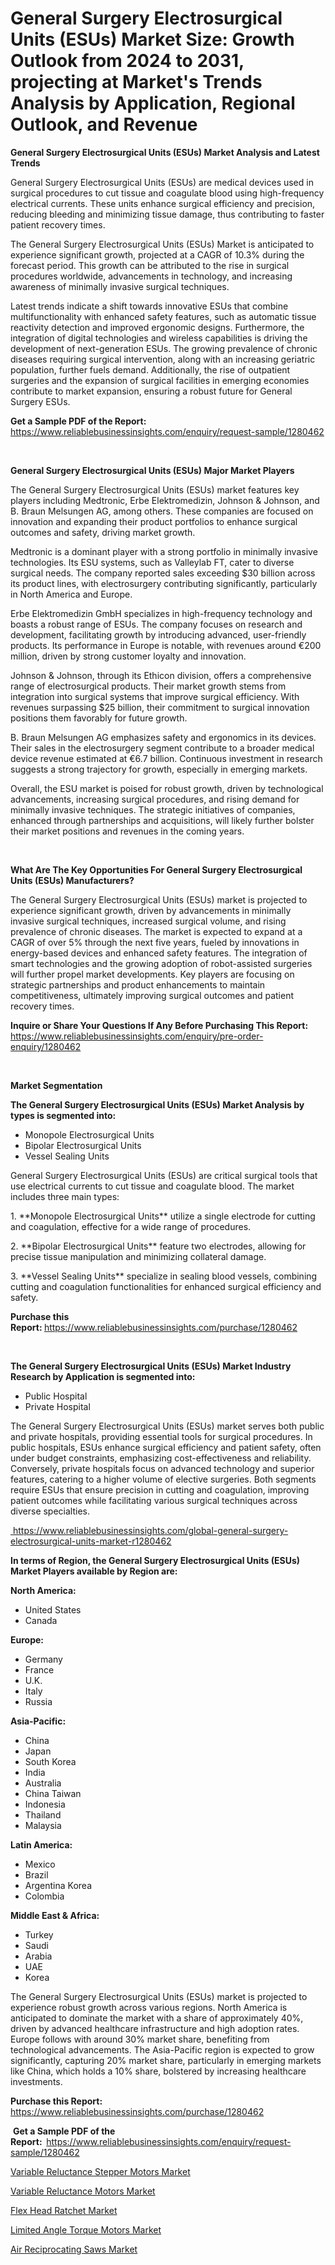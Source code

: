 <p><h1>General Surgery Electrosurgical Units (ESUs) Market Size: Growth Outlook from 2024 to 2031, projecting at Market's Trends Analysis by Application, Regional Outlook, and Revenue</h1></p><p><strong>General Surgery Electrosurgical Units (ESUs) Market Analysis and Latest Trends</strong></p>
<p><p>General Surgery Electrosurgical Units (ESUs) are medical devices used in surgical procedures to cut tissue and coagulate blood using high-frequency electrical currents. These units enhance surgical efficiency and precision, reducing bleeding and minimizing tissue damage, thus contributing to faster patient recovery times.</p><p>The General Surgery Electrosurgical Units (ESUs) Market is anticipated to experience significant growth, projected at a CAGR of 10.3% during the forecast period. This growth can be attributed to the rise in surgical procedures worldwide, advancements in technology, and increasing awareness of minimally invasive surgical techniques. </p><p>Latest trends indicate a shift towards innovative ESUs that combine multifunctionality with enhanced safety features, such as automatic tissue reactivity detection and improved ergonomic designs. Furthermore, the integration of digital technologies and wireless capabilities is driving the development of next-generation ESUs. The growing prevalence of chronic diseases requiring surgical intervention, along with an increasing geriatric population, further fuels demand. Additionally, the rise of outpatient surgeries and the expansion of surgical facilities in emerging economies contribute to market expansion, ensuring a robust future for General Surgery ESUs.</p></p>
<p><strong>Get a Sample PDF of the Report:&nbsp;</strong> <a href="https://www.reliablebusinessinsights.com/enquiry/request-sample/1280462?utm_campaign=1722&utm_medium=2&utm_source=Github&utm_content=ia&utm_term=18102024&utm_id=general-surgery-electrosurgical-units-esus">https://www.reliablebusinessinsights.com/enquiry/request-sample/1280462</a></p>
<p>&nbsp;</p>
<p><strong>General Surgery Electrosurgical Units (ESUs) Major Market Players</strong></p>
<p><p>The General Surgery Electrosurgical Units (ESUs) market features key players including Medtronic, Erbe Elektromedizin, Johnson & Johnson, and B. Braun Melsungen AG, among others. These companies are focused on innovation and expanding their product portfolios to enhance surgical outcomes and safety, driving market growth.</p><p>Medtronic is a dominant player with a strong portfolio in minimally invasive technologies. Its ESU systems, such as Valleylab FT, cater to diverse surgical needs. The company reported sales exceeding $30 billion across its product lines, with electrosurgery contributing significantly, particularly in North America and Europe.</p><p>Erbe Elektromedizin GmbH specializes in high-frequency technology and boasts a robust range of ESUs. The company focuses on research and development, facilitating growth by introducing advanced, user-friendly products. Its performance in Europe is notable, with revenues around €200 million, driven by strong customer loyalty and innovation.</p><p>Johnson & Johnson, through its Ethicon division, offers a comprehensive range of electrosurgical products. Their market growth stems from integration into surgical systems that improve surgical efficiency. With revenues surpassing $25 billion, their commitment to surgical innovation positions them favorably for future growth.</p><p>B. Braun Melsungen AG emphasizes safety and ergonomics in its devices. Their sales in the electrosurgery segment contribute to a broader medical device revenue estimated at €6.7 billion. Continuous investment in research suggests a strong trajectory for growth, especially in emerging markets.</p><p>Overall, the ESU market is poised for robust growth, driven by technological advancements, increasing surgical procedures, and rising demand for minimally invasive techniques. The strategic initiatives of companies, enhanced through partnerships and acquisitions, will likely further bolster their market positions and revenues in the coming years.</p></p>
<p>&nbsp;</p>
<p><strong>What Are The Key Opportunities For General Surgery Electrosurgical Units (ESUs) Manufacturers?</strong></p>
<p><p>The General Surgery Electrosurgical Units (ESUs) market is projected to experience significant growth, driven by advancements in minimally invasive surgical techniques, increased surgical volume, and rising prevalence of chronic diseases. The market is expected to expand at a CAGR of over 5% through the next five years, fueled by innovations in energy-based devices and enhanced safety features. The integration of smart technologies and the growing adoption of robot-assisted surgeries will further propel market developments. Key players are focusing on strategic partnerships and product enhancements to maintain competitiveness, ultimately improving surgical outcomes and patient recovery times.</p></p>
<p><strong>Inquire or Share Your Questions If Any Before Purchasing This Report:</strong> <a href="https://www.reliablebusinessinsights.com/enquiry/pre-order-enquiry/1280462?utm_campaign=1722&utm_medium=2&utm_source=Github&utm_content=ia&utm_term=18102024&utm_id=general-surgery-electrosurgical-units-esus">https://www.reliablebusinessinsights.com/enquiry/pre-order-enquiry/1280462</a></p>
<p>&nbsp;</p>
<p><strong>Market Segmentation</strong></p>
<p><strong>The General Surgery Electrosurgical Units (ESUs) Market Analysis by types is segmented into:</strong></p>
<p><ul><li>Monopole Electrosurgical Units</li><li>Bipolar Electrosurgical Units</li><li>Vessel Sealing Units</li></ul></p>
<p><p>General Surgery Electrosurgical Units (ESUs) are critical surgical tools that use electrical currents to cut tissue and coagulate blood. The market includes three main types: </p><p>1. **Monopole Electrosurgical Units** utilize a single electrode for cutting and coagulation, effective for a wide range of procedures. </p><p>2. **Bipolar Electrosurgical Units** feature two electrodes, allowing for precise tissue manipulation and minimizing collateral damage. </p><p>3. **Vessel Sealing Units** specialize in sealing blood vessels, combining cutting and coagulation functionalities for enhanced surgical efficiency and safety.</p></p>
<p><strong>Purchase this Report:&nbsp;</strong><a href="https://www.reliablebusinessinsights.com/purchase/1280462?utm_campaign=1722&utm_medium=2&utm_source=Github&utm_content=ia&utm_term=18102024&utm_id=general-surgery-electrosurgical-units-esus">https://www.reliablebusinessinsights.com/purchase/1280462</a></p>
<p>&nbsp;</p>
<p><strong>The General Surgery Electrosurgical Units (ESUs) Market Industry Research by Application is segmented into:</strong></p>
<p><ul><li>Public Hospital</li><li>Private Hospital</li></ul></p>
<p><p>The General Surgery Electrosurgical Units (ESUs) market serves both public and private hospitals, providing essential tools for surgical procedures. In public hospitals, ESUs enhance surgical efficiency and patient safety, often under budget constraints, emphasizing cost-effectiveness and reliability. Conversely, private hospitals focus on advanced technology and superior features, catering to a higher volume of elective surgeries. Both segments require ESUs that ensure precision in cutting and coagulation, improving patient outcomes while facilitating various surgical techniques across diverse specialties.</p></p>
<p><a href="https://www.reliablebusinessinsights.com/global-general-surgery-electrosurgical-units-market-r1280462?utm_campaign=1722&utm_medium=2&utm_source=Github&utm_content=ia&utm_term=18102024&utm_id=general-surgery-electrosurgical-units-esus">&nbsp;https://www.reliablebusinessinsights.com/global-general-surgery-electrosurgical-units-market-r1280462</a></p>
<p><strong>In terms of Region, the General Surgery Electrosurgical Units (ESUs) Market Players available by Region are:</strong></p>
<p>
    <p> <strong> North America: </strong>
        <ul>
            <li>United States</li>
            <li>Canada</li>
        </ul>
        </p> 
    <p> <strong> Europe: </strong>
        <ul>
            <li>Germany</li>
            <li>France</li>
            <li>U.K.</li>
            <li>Italy</li>
            <li>Russia</li>
        </ul>
        </p> 
    <p> <strong> Asia-Pacific: </strong>
        <ul>
            <li>China</li>
            <li>Japan</li>
            <li>South Korea</li>
            <li>India</li>
            <li>Australia</li>
            <li>China Taiwan</li>
            <li>Indonesia</li>
            <li>Thailand</li>
            <li>Malaysia</li>
        </ul>
        </p> 
    <p> <strong> Latin America: </strong>
        <ul>
            <li>Mexico</li>
            <li>Brazil</li>
            <li>Argentina Korea</li>
            <li>Colombia</li>
        </ul>
        </p> 
    <p> <strong> Middle East & Africa: </strong>
        <ul>
            <li>Turkey</li>
            <li>Saudi</li>
            <li>Arabia</li>
            <li>UAE</li>
            <li>Korea</li>
        </ul>
    </p>
    </p>
<p><p>The General Surgery Electrosurgical Units (ESUs) market is projected to experience robust growth across various regions. North America is anticipated to dominate the market with a share of approximately 40%, driven by advanced healthcare infrastructure and high adoption rates. Europe follows with around 30% market share, benefiting from technological advancements. The Asia-Pacific region is expected to grow significantly, capturing 20% market share, particularly in emerging markets like China, which holds a 10% share, bolstered by increasing healthcare investments.</p></p>
<p><strong>Purchase this Report: </strong><a href="https://www.reliablebusinessinsights.com/purchase/1280462?utm_campaign=1722&utm_medium=2&utm_source=Github&utm_content=ia&utm_term=18102024&utm_id=general-surgery-electrosurgical-units-esus">https://www.reliablebusinessinsights.com/purchase/1280462</a></p>
<p>&nbsp;<strong>Get a Sample PDF of the Report:&nbsp;&nbsp;</strong><a href="https://www.reliablebusinessinsights.com/enquiry/request-sample/1280462?utm_campaign=1722&utm_medium=2&utm_source=Github&utm_content=ia&utm_term=18102024&utm_id=general-surgery-electrosurgical-units-esus">https://www.reliablebusinessinsights.com/enquiry/request-sample/1280462</a></p>
<p><strong></strong></p>
<p><p><a href="https://www.linkedin.com/pulse/driving-forces-global-variable-reluctance-stepper-motors-market-bbk0c?utm_campaign=1722&utm_medium=2&utm_source=Github&utm_content=ia&utm_term=18102024&utm_id=general-surgery-electrosurgical-units-esus">Variable Reluctance Stepper Motors Market</a></p><p><a href="https://www.linkedin.com/pulse/variable-reluctance-motors-market-size-share-growth-zswnc?utm_campaign=1722&utm_medium=2&utm_source=Github&utm_content=ia&utm_term=18102024&utm_id=general-surgery-electrosurgical-units-esus">Variable Reluctance Motors Market</a></p><p><a href="https://www.linkedin.com/pulse/global-flex-head-ratchet-market-trends-innovations-forward-looking-jgvfc?utm_campaign=1722&utm_medium=2&utm_source=Github&utm_content=ia&utm_term=18102024&utm_id=general-surgery-electrosurgical-units-esus">Flex Head Ratchet Market</a></p><p><a href="https://www.linkedin.com/pulse/limited-angle-torque-motors-market-innovations-trends-emqjc?utm_campaign=1722&utm_medium=2&utm_source=Github&utm_content=ia&utm_term=18102024&utm_id=general-surgery-electrosurgical-units-esus">Limited Angle Torque Motors Market</a></p><p><a href="https://www.linkedin.com/pulse/air-reciprocating-saws-market-overview-forecast-2024-2031-4fxhc?utm_campaign=1722&utm_medium=2&utm_source=Github&utm_content=ia&utm_term=18102024&utm_id=general-surgery-electrosurgical-units-esus">Air Reciprocating Saws Market</a></p></p>